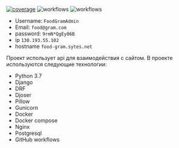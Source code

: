 [![coverage](https://img.shields.io/codecov/c/github/ThatCoderMan/foodgram-project-react.svg)](https://app.codecov.io/gh/ThatCoderMan/foodgram-project-react)
![workflows](https://github.com/ThatCoderMan/foodgram-project-react/actions/workflows/workflow.yml/badge.svg)
![workflows](https://github.com/ThatCoderMan/foodgram-project-react/actions/workflows/deploy.yml/badge.svg)

- Username: `FoodGramAdmin`
- Email:    `food@gram.com`
- password: `9rmN*QgEy06B`
- ip         `130.193.55.102`
- hostname   `food-gram.sytes.net`

Проект использует api для взаимодействия с сайтом. В проекте используются следующие технологии:
- Python 3.7
- Django
- DRF
- Djoser
- Pillow
- Gunicorn
- Docker 
- Docker compose 
- Nginx
- Postgresql
- GitHub workflows
